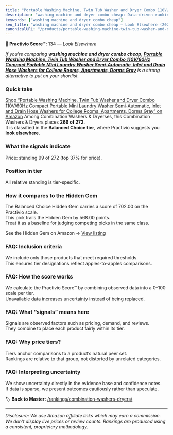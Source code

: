 ```yaml
---
title: "Portable Washing Machine, Twin Tub Washer and Dryer Combo 110V/60Hz Compact Portable Mini Laundry Washer Semi-Automatic, Inlet and Drain Hose Washers for College Rooms, Apartments, Dorms Gray"
description: "washing machine and dryer combo cheap: Data-driven ranking using the Practivio Score™. Positioned by quality, value, demand, findability, momentum."
keywords: ["washing machine and dryer combo cheap"]
seo_title: "washing machine and dryer combo cheap — Look Elsewhere (2025)"
canonicalURL: "/products/portable-washing-machine-twin-tub-washer-and-dryer-combo-110v60hz-compact-portable-mini-laundry-washer-semi-automatic-inlet-and-drain-hose-washers-for-college-rooms-apartments-dorms-gray-B0BYYRY7PR/"
---
```


**🚫 Practivio Score™:** 134 — _Look Elsewhere_


*If you're comparing **washing machine and dryer combo cheap**, **[Portable Washing Machine, Twin Tub Washer and Dryer Combo 110V/60Hz Compact Portable Mini Laundry Washer Semi-Automatic, Inlet and Drain Hose Washers for College Rooms, Apartments, Dorms Gray](https://www.amazon.com/dp/B0BYYRY7PR?tag=practivio-20)** is a strong alternative to put on your shortlist.*
### Quick take
[Shop “Portable Washing Machine, Twin Tub Washer and Dryer Combo 110V/60Hz Compact Portable Mini Laundry Washer Semi-Automatic, Inlet and Drain Hose Washers for College Rooms, Apartments, Dorms Gray” on Amazon](https://www.amazon.com/dp/B0BYYRY7PR?tag=practivio-20)
Among Combination Washers & Dryerses, this Combination Washers & Dryers places **266 of 272**.  
It is classified in the **Balanced Choice tier**, where Practivio suggests you **look elsewhere**.

### What the signals indicate
Price: standing 99 of 272 (top 37% for price).  

### Position in tier
All relative standing is tier-specific.

### How it compares to the Hidden Gem
The Balanced Choice Hidden Gem carries a score of 702.00 on the Practivio scale.  
This pick trails the Hidden Gem by 568.00 points.  
Treat it as a baseline for judging competing picks in the same class.  

See the Hidden Gem on Amazon → [View listing](https://www.amazon.com/dp/B0D4282T95?tag=practivio-20)

### FAQ: Inclusion criteria
We include only those products that meet required thresholds.  
This ensures tier designations reflect apples-to-apples comparisons.

### FAQ: How the score works
We calculate the Practivio Score™ by combining observed data into a 0–100 scale per tier.  
Unavailable data increases uncertainty instead of being replaced.

### FAQ: What “signals” means here
Signals are observed factors such as pricing, demand, and reviews.  
They combine to place each product fairly within its tier.

### FAQ: Why price tiers?
Tiers anchor comparisons to a product’s natural peer set.  
Rankings are relative to that group, not distorted by unrelated categories.

### FAQ: Interpreting uncertainty
We show uncertainty directly in the evidence base and confidence notes.  
If data is sparse, we present outcomes cautiously rather than speculate.


🏷️ **Back to Master:** [/rankings/combination-washers-dryers/](/rankings/combination-washers-dryers/)

---
_Disclosure: We use Amazon affiliate links which may earn a commission. We don’t display live prices or review counts. Rankings are produced using a consistent, proprietary methodology._
